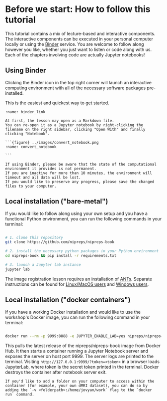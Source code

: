 # Before we start: How to follow this tutorial

This tutorial contains a mix of lecture-based and interactive components.
The interactive components can be executed in your personal computer locally or using the [Binder](https://jupyter.org/binder) service.
You are welcome to follow along however you like, whether you just want to listen or code along with us.
Each of the chapters involving code are actually Jupyter notebooks!

## <i class="fa fa-rocket" aria-hidden="true"></i> Using Binder

Clicking the Binder icon in the top right corner will launch an interactive computing environment with all of the necessary software packages pre-installed.

This is the easiest and quickest way to get started.

```{figure} ../images/binder_link.png
:name: binder_link

```

````{tip}
At first, the lesson may open as a Markdown file.
You can re-open it as a Jupyter notebook by right-clicking the filename on the right sidebar, clicking "Open With" and finally clicking "Notebook".

```{figure} ../images/convert_notebook.png
:name: convert_notebook

```
````

```{attention}
If using Binder, please be aware that the state of the computational environment it provides is not permanent.
If you are inactive for more than 10 minutes, the environment will timeout and all data will be lost.
If you would like to preserve any progress, please save the changed files to your computer.
```

## <i class="fas fa-hammer"></i> Local installation ("bare-metal")

If you would like to follow along using your own setup and you have a functional Python environment, you can run the following commands in your terminal:

```bash

# 1. clone this repository
git clone https://github.com/nipreps/nipreps-book

# 2. install the necessary python packages in your Python environment
cd nipreps-book && pip install -r requirements.txt

# 3. launch a Jupyter lab instance
jupyter lab

```

The image registration lesson requires an installation of [ANTs](https://github.com/ANTsX/ANTs).
Separate instructions can be found for [Linux/MacOS users](https://github.com/ANTsX/ANTs/wiki/Compiling-ANTs-on-Linux-and-Mac-OS) and [Windows users](https://github.com/ANTsX/ANTs/wiki/Compiling-ANTs-on-Windows-10).

## <i class="fab fa-docker"></i> Local installation ("docker containers")

If you have a working Docker installation and would like to use the workshop's Docker image, you can run the following command in your terminal:

```bash

docker run --rm -p 9999:8888 -e JUPYTER_ENABLE_LAB=yes nipreps/nipreps-book:latest

```

This pulls the latest release of the nipreps/nipreps-book image from Docker Hub.
It then starts a container running a Jupyter Notebook server and exposes the server on host port 9999.
The server logs are printed to the terminal.
Visiting `http://127.0.0.1:9999/?token=<token>` in a browser loads JupyterLab, where token is the secret token printed in the terminal.
Docker destroys the container after notebook server exit.

```{tip}
If you'd like to add a folder on your computer to access within the container (for example, your own dMRI dataset), you can do so by adding the `-v <folderpath>:/home/jovyan/work` flag to the `docker run` command.
```
